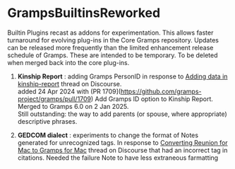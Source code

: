 # GrampsBuiltinsReworked
Builtin Plugins recast as addons for experimentation. This allows faster turnaround for evolving plug-ins in the Core Gramps repository. Updates can be released more frequently than the limited enhancement release schedule of Gramps. These are intended to be temporary. To be deleted when merged back into the core plug-ins.

1) **Kinship Report** : adding Gramps PersonID in response to [Adding data in kinship-report](https://gramps.discourse.group/t/adding-data-in-kinship-report/5287) thread on Discourse. <br />added 24 Apr 2024 with (PR 1709](https://github.com/gramps-project/gramps/pull/1709) Add Gramps ID option to Kinship Report. Merged to Gramps 6.0 on 2 Jan 2025.<br />
Still outstanding: the way to add parents (or spouse, where appropriate) descriptive phrases.

2) **GEDCOM dialect** : experiments to change the format of Notes generated for unrecognized tags. In response to [Converting Reunion for Mac to Gramps for Mac](https://gramps.discourse.group/t/converting-reunion-for-mac-to-gramps-for-mac/7585/) thread on Discourse that had an incorrect tag in citations. Needed the failure Note to have less extraneous farmatting
